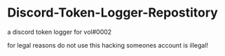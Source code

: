 # Discord-Token-Logger-Repostitory
a discord token logger for vol#0002

for legal reasons do not use this hacking someones account is illegal!
